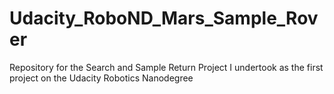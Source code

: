 # Udacity_RoboND_Mars_Sample_Rover
Repository for the Search and Sample Return Project I undertook as the first project on the Udacity Robotics Nanodegree
